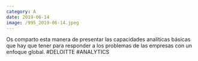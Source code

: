 ```yaml
--- 
category: A 
date: 2019-06-14 
image: /995_2019-06-14.jpeg 
--- 
```


Os comparto esta manera de presentar las capacidades analíticas básicas que hay que tener para responder a los problemas de las empresas con un enfoque global. #DELOITTE #ANALYTICS